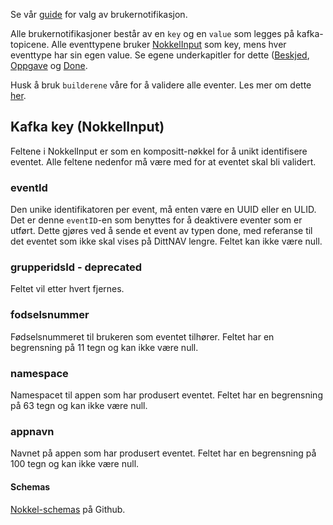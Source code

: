 Se vår [guide](../guide_varslingstype.md) for valg av brukernotifikasjon.

Alle brukernotifikasjoner består av en `key` og en `value` som legges på kafka-topicene. Alle eventtypene bruker [NokkelInput]() som key, 
mens hver eventtype har sin egen value. Se egene underkapitler for dette ([Beskjed](./beskjed/beskrivelse.md), [Oppgave](./oppgave/beskrivelse.md) og [Done](./done/beskrivelse.md).

Husk å bruk `builderene` våre for å validere alle eventer. Les mer om dette [her](../builder.md).

## Kafka key (NokkelInput)
Feltene i NokkelInput er som en kompositt-nøkkel for å unikt identifisere eventet.
Alle feltene nedenfor må være med for at eventet skal bli validert.

### eventId
Den unike identifikatoren per event, må enten være en UUID eller en ULID.
Det er denne `eventID`-en som benyttes for å deaktivere eventer som er utført. 
Dette gjøres ved å sende et event av typen done, med referanse til det eventet som ikke skal vises på DittNAV lengre.
Feltet kan ikke være null.

### grupperidsId - deprecated
Feltet vil etter hvert fjernes.

### fodselsnummer
Fødselsnummeret til brukeren som eventet tilhører. Feltet har en begrensning på 11 tegn og kan ikke være null.

### namespace
Namespacet til appen som har produsert eventet. Feltet har en begrensning på 63 tegn og kan ikke være null.

### appnavn
Navnet på appen som har produsert eventet. Feltet har en begrensning på 100 tegn og kan ikke være null.

#### Schemas
[Nokkel-schemas](https://github.com/navikt/brukernotifikasjon-schemas/blob/main/src/main/avro/nokkelInput.avsc) på Github.
